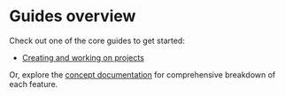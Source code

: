 # Guides overview

Check out one of the core guides to get started:

- [Creating and working on projects](./project.md)

Or, explore the [concept documentation](../concepts/index.md) for comprehensive breakdown of each
feature.
